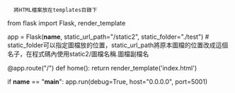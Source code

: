       將HTML檔案放在templates目錄下
      
from flask import Flask, render_template

app = Flask(__name__, static_url_path="/static2", static_folder="./test")  # static_folder可以指定圖檔放的位置，static_url_path將原本圖檔的位置改成這個名子，在程式碼內使用static2/圖檔名稱.圖檔副檔名

@app.route("/")
def home():
    return render_template('index.html')

if __name__ == "__main__":
    app.run(debug=True, host="0.0.0.0", port=5001)
